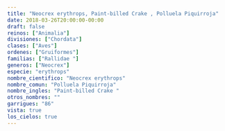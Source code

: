 ```yaml
---
title: "Neocrex erythrops, Paint-billed Crake , Polluela Piquirroja"
date: 2018-03-26T20:00:00-00:00
draft: false
reinos: ["Animalia"]
divisiones: ["Chordata"]
clases: ["Aves"]
ordenes: ["Gruiformes"]
familias: ["Rallidae "]
generos: ["Neocrex"]
especie: "erythrops"
nombre_cientifico: "Neocrex erythrops"
nombre_comun: "Polluela Piquirroja"
nombre_ingles: "Paint-billed Crake "
otros_nombres: ""
garrigues: "86"
vista: true
los_cielos: true
---
```

